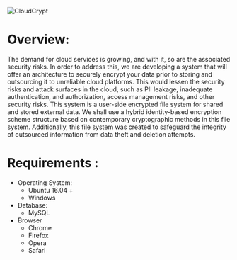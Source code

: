 ![CloudCrypt](https://github.com/omkarpotpelwar/CloudCrypt/assets/71165935/824769b7-35fc-42b9-956a-7bd10bac9738)
# Overview:
The demand for cloud services is growing, and with it, so are the associated security risks. In order to address this, we are developing a system that will offer an architecture to securely encrypt your data prior to storing and outsourcing it to unreliable cloud platforms. This would lessen the security risks and attack surfaces in the cloud, such as PII leakage, inadequate authentication, and authorization, access management risks, and other security risks.
This system is a user-side encrypted file system for shared and stored external data. We shall use a hybrid identity-based encryption scheme structure based on contemporary cryptographic methods in this file system. Additionally, this file system was created to safeguard the integrity of outsourced information from data theft and deletion attempts.
# Requirements :
- Operating System:
  - Ubuntu 16.04 +
  - Windows
- Database:
  - MySQL
- Browser
  - Chrome
  - Firefox
  - Opera
  - Safari

